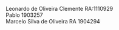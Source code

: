 
  

Leonardo de Oliveira Clemente RA:1110929  
Pablo 1903257  
Marcelo Silva de Oliveira RA 1904294

